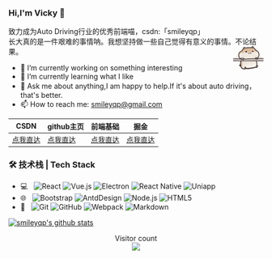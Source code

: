 
### Hi,I'm Vicky 👋
致力成为Auto Driving行业的优秀前端喵，csdn:「smileyqp」<br/>
长大真的是一件艰难的事情呐。我想坚持做一些自己觉得有意义的事情。不论结果。
<img align="right" alt="GIF" src="https://github.com/smileyqp/smileyqp/blob/main/3.gif" />

- 🔭  I’m currently working on something interesting
- 🌱  I’m currently learning what I like
- 💬  Ask me about anything,I am happy to help.If it's about auto driving，that's better.
- 📫  How to reach me: smileyqp@gmail.com

|  CSDN   | github主页  | 前端基础 | 掘金 |
|  ----  | ---- | --- | --- |
| [点我直达](https://smileyqp.blog.csdn.net/) | [点我直达](https://smileyqp.github.io/)|[点我直达](https://smileyqp.github.io/frontend_book/)| [点我直达](https://juejin.cn/user/993614243312840)|

### 🛠 技术栈 | Tech Stack
- 💻 &#160; 
![React](https://img.shields.io/badge/-React-333333?style=flat&logo=React&logoColor=007396)
![Vue.js](https://img.shields.io/badge/-VueJS-333333?style=flat&logo=Vue.js)
![Electron](https://img.shields.io/badge/-Electron-333333?style=flat&logo=electron&logoColor=FF4800)
![React Native](https://img.shields.io/badge/-ReactNative-333333?style=flat&logo=React&logoColor=007396)
![Uniapp](https://img.shields.io/badge/-Uniapp-333333?style=flat&logo=uniapp&logoColor=FF4800)
- 🌐 &#160;
![Bootstrap](https://img.shields.io/badge/-Bootstrap-333333?style=flat&logo=bootstrap&logoColor=563D7C)
![AntdDesign](https://img.shields.io/badge/-AntdDesign-333333?style=flat&logo=AntdDesign)
![Node.js](https://img.shields.io/badge/-Node.js-333333?style=flat&logo=node.js)
![HTML5](https://img.shields.io/badge/-HTML5-333333?style=flat&logo=HTML5)
- 🔧 &#160;
![Git](https://img.shields.io/badge/-Git-333333?style=flat&logo=git)
![GitHub](https://img.shields.io/badge/-GitHub-333333?style=flat&logo=github)
![Webpack](https://img.shields.io/badge/-Webpack-333333?style=flat&logo=Webpack)
![Markdown](https://img.shields.io/badge/-Markdown-333333?style=flat&logo=markdown)


[![smileyqp's github stats](https://github-readme-stats.vercel.app/api?username=smileyqp&theme=vue-dark)](https://github.com/anuraghazra/github-readme-stats)


<!--

<p align="center"> 
  Visitor count<br>
  <img src="https://profile-counter.glitch.me/smileyqp/count.svg" />
</p>


### Languages and Tools:

<img src="https://github-readme-stats.vercel.app/api?username=smileyqp&show_icons=true" alt="logo" height="160" align="right" style="margin: 5px; margin-bottom: 20px;" />

[![Top Langs](https://github-readme-stats.vercel.app/api/top-langs/?username=smileyqp)](https://github.com/azl397985856/leetcode)

<p>  
  <code><img width="10%" src="https://www.vectorlogo.zone/logos/reactjs/reactjs-ar21.svg"></code>
  <code><img width="10%" src="https://th.bing.com/th/id/OIP.j5xeA1fJY7KKioU0J8JlmAHaEK?pid=ImgDet&rs=1"></code>
  <code><img width="10%" src="https://www.vectorlogo.zone/logos/electronjs/electronjs-ar21.svg"></code>
  <code><img width="10%" src="https://th.bing.com/th/id/OIP.3hx9C7LCQEF1DNh7oOvXwgHaC9?w=312&h=140&c=7&o=5&pid=1.7"></code>
  <code><img width="10%" src="https://www.vectorlogo.zone/logos/vuejs/vuejs-ar21.svg"></code>
</p>

**smileyqp/smileyqp** is a ✨ _special_ ✨ repository because its `README.md` (this file) appears on your GitHub profile.

Here are some ideas to get you started:

- 🔭 I’m currently working on ...
- 🌱 I’m currently learning ...
- 👯 I’m looking to collaborate on ...
- 🤔 I’m looking for help with ...
- 💬 Ask me about ...
- 📫 How to reach me: smileyqp@gmail.com
- 😄 Pronouns: ...
- ⚡ Fun fact: ...
-->

<p align="center"> 
  Visitor count<br>
  <img src="https://profile-counter.glitch.me/smileyqp/count.svg" />
</p>

